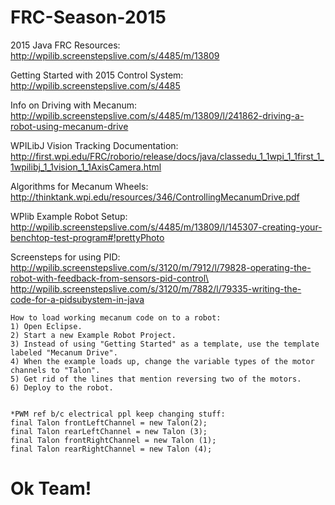 FRC-Season-2015
===============
2015 Java FRC Resources:
http://wpilib.screenstepslive.com/s/4485/m/13809

Getting Started with 2015 Control System:
http://wpilib.screenstepslive.com/s/4485

Info on Driving with Mecanum: http://wpilib.screenstepslive.com/s/4485/m/13809/l/241862-driving-a-robot-using-mecanum-drive

WPILibJ Vision Tracking Documentation: http://first.wpi.edu/FRC/roborio/release/docs/java/classedu_1_1wpi_1_1first_1_1wpilibj_1_1vision_1_1AxisCamera.html

Algorithms for Mecanum Wheels:
http://thinktank.wpi.edu/resources/346/ControllingMecanumDrive.pdf

WPlib Example Robot Setup:
http://wpilib.screenstepslive.com/s/4485/m/13809/l/145307-creating-your-benchtop-test-program#!prettyPhoto

Screensteps for using PID:
http://wpilib.screenstepslive.com/s/3120/m/7912/l/79828-operating-the-robot-with-feedback-from-sensors-pid-control\
http://wpilib.screenstepslive.com/s/3120/m/7882/l/79335-writing-the-code-for-a-pidsubystem-in-java

    How to load working mecanum code on to a robot:
    1) Open Eclipse.
    2) Start a new Example Robot Project.
    3) Instead of using "Getting Started" as a template, use the template labeled "Mecanum Drive".
    4) When the example loads up, change the variable types of the motor channels to "Talon".
    5) Get rid of the lines that mention reversing two of the motors.
    6) Deploy to the robot.
    
    
    *PWM ref b/c electrical ppl keep changing stuff:
    final Talon frontLeftChannel = new Talon(2);
    final Talon rearLeftChannel	= new Talon (3);
    final Talon frontRightChannel = new Talon (1);
    final Talon rearRightChannel = new Talon (4);
    
    
Ok Team!
=================================================
    
